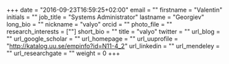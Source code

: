 +++
date = "2016-09-23T16:59:25+02:00"
email = ""
firstname = "Valentin"
initials = ""
job_title = "Systems Administrator"
lastname = "Georgiev"
long_bio = ""
nickname = "valyo"
orcid = ""
photo_file = ""
research_interests = [""]
short_bio = ""
title = "valyo"
twitter = ""
url_blog = ""
url_google_scholar = ""
url_homepage = ""
url_uuprofile = "http://katalog.uu.se/empinfo?id=N11-4_2"
url_linkedin = ""
url_mendeley = ""
url_researchgate = ""
weight = 0
+++


